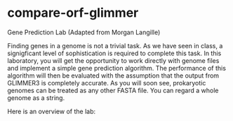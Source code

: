 compare-orf-glimmer
===================
Gene Prediction Lab
(Adapted from Morgan Langille)

Finding genes in a genome is not a trivial task. As we have seen in class, a signigficant level of sophistication is required to complete this task. In this laboratory, you will get the opportunity to work directly with genome files and implement a simple gene prediction algorithm. The performance of this algorithm will then be evaluated with the assumption that the output from GLIMMER3 is completely accurate.
As you will soon see, prokaryotic genomes can be treated as any other FASTA file. You can regard a whole genome as a string.

Here is an overview of the lab:


